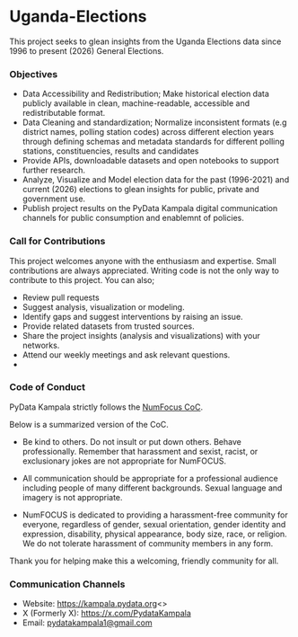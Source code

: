 # Uganda-Elections
This project seeks to glean insights from the Uganda Elections data since 1996 to present (2026) General Elections.

### Objectives
- Data Accessibility and Redistribution; Make historical election data publicly available in clean, machine-readable, accessible
  and redistributable format.
- Data Cleaning and standardization; Normalize inconsistent formats (e.g district names, polling station codes)
  across different election years through defining schemas and metadata standards for different polling stations, constituencies, results and candidates
- Provide APIs, downloadable datasets and open notebooks to support further research.
- Analyze, Visualize and Model election data for the past (1996-2021) and current (2026) elections to glean insights for public, private and government use.
- Publish project results on the PyData Kampala digital communication channels for public consumption and enablemnt of policies.
  
### Call for Contributions
This project welcomes anyone with the enthusiasm and expertise. Small contributions are always appreciated.
Writing code is not the only way to contribute to this project. You can also;
- Review pull requests
- Suggest analysis, visualization or modeling.
- Identify gaps and suggest interventions by raising an issue.
- Provide related datasets from trusted sources.
- Share the project insights (analysis and visualizations) with your networks.
- Attend our weekly meetings and ask relevant questions.
- 
### Code of Conduct
PyData Kampala strictly follows the <a href='https://numfocus.org/code-of-conduct'>NumFocus CoC</a>.

Below is a summarized version of the CoC.
- Be kind to others. Do not insult or put down others. Behave professionally. Remember that harassment and sexist,
racist, or exclusionary jokes are not appropriate for NumFOCUS.

- All communication should be appropriate for a professional audience including people of many different backgrounds.
Sexual language and imagery is not appropriate.

- NumFOCUS is dedicated to providing a harassment-free community for everyone, regardless of gender, sexual orientation,
gender identity and expression, disability, physical appearance, body size, race, or religion.
We do not tolerate harassment of community members in any form.

Thank you for helping make this a welcoming, friendly community for all.

### Communication Channels
- Website: <a href='https://kampala.pydata.org'>https://kampala.pydata.org<>
- X (Formerly X): <a href='https://x.com/PydataKampala'>https://x.com/PydataKampala</a>
- Email: <a href='mailto:pydatakampala1@gmail.com'>pydatakampala1@gmail.com</a>
